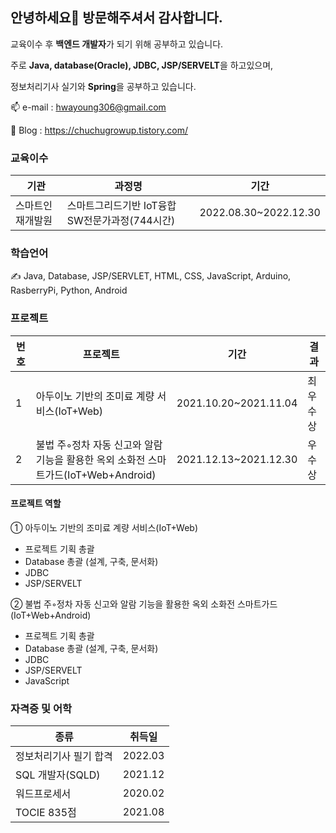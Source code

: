 ## 안녕하세요👋  방문해주셔서 감사합니다.

교육이수 후 **백엔드 개발자**가 되기 위해 공부하고 있습니다.

주로 **Java, database(Oracle), JDBC, JSP/SERVELT**을 하고있으며,

정보처리기사 실기와 **Spring**을 공부하고 있습니다.

📫 e-mail : hwayoung306@gmail.com

🌱 Blog : https://chuchugrowup.tistory.com/


### 교육이수
|기관|과정명|기간|
|---|---|---|
|스마트인재개발원|스마트그리드기반 IoT융합 SW전문가과정(744시간)|2022.08.30~2022.12.30|



### 학습언어
✍ Java, Database, JSP/SERVLET, HTML, CSS, JavaScript, Arduino, RasberryPi, Python, Android



### 프로젝트
|번호|프로젝트|기간|결과|
|---|---|---|---|
|1|아두이노 기반의 조미료 계량 서비스(IoT+Web)|2021.10.20~2021.11.04|최우수상|
|2|불법 주◦정차 자동 신고와 알람 기능을 활용한 옥외 소화전 스마트가드(IoT+Web+Android)|2021.12.13~2021.12.30|우수상|



#### 프로젝트 역할
① 아두이노 기반의 조미료 계량 서비스(IoT+Web)
  * 프로젝트 기획 총괄
  * Database 총괄 (설계, 구축, 문서화)
  * JDBC
  * JSP/SERVELT

② 불법 주◦정차 자동 신고와 알람 기능을 활용한 옥외 소화전 스마트가드(IoT+Web+Android)
  * 프로젝트 기획 총괄
  * Database 총괄 (설계, 구축, 문서화)
  * JDBC
  * JSP/SERVELT
  * JavaScript



### 자격증 및 어학
|종류|취득일|
|---|---|
|정보처리기사 필기 합격|2022.03|
|SQL 개발자(SQLD)|2021.12|
|워드프로세서|2020.02|
|TOCIE 835점|2021.08|
